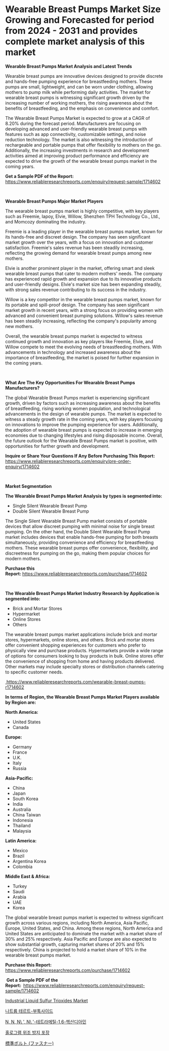 <p><h1>Wearable Breast Pumps Market Size Growing and Forecasted for period from 2024 - 2031 and provides complete market analysis of this market</h1></p><p><strong>Wearable Breast Pumps Market Analysis and Latest Trends</strong></p>
<p><p>Wearable breast pumps are innovative devices designed to provide discrete and hands-free pumping experience for breastfeeding mothers. These pumps are small, lightweight, and can be worn under clothing, allowing mothers to pump milk while performing daily activities. The market for wearable breast pumps is witnessing significant growth driven by the increasing number of working mothers, the rising awareness about the benefits of breastfeeding, and the emphasis on convenience and comfort.</p><p>The Wearable Breast Pumps Market is expected to grow at a CAGR of 8.20% during the forecast period. Manufacturers are focusing on developing advanced and user-friendly wearable breast pumps with features such as app connectivity, customizable settings, and noise reduction technology. The market is also witnessing the introduction of rechargeable and portable pumps that offer flexibility to mothers on the go. Additionally, the increasing investments in research and development activities aimed at improving product performance and efficiency are expected to drive the growth of the wearable breast pumps market in the coming years.</p></p>
<p><strong>Get a Sample PDF of the Report:&nbsp;</strong> <a href="https://www.reliableresearchreports.com/enquiry/request-sample/1714602">https://www.reliableresearchreports.com/enquiry/request-sample/1714602</a></p>
<p>&nbsp;</p>
<p><strong>Wearable Breast Pumps Major Market Players</strong></p>
<p><p>The wearable breast pumps market is highly competitive, with key players such as Freemie, Iapoy, Elvie, Willow, Shenzhen TPH Technology Co., Ltd., and Momcozy dominating the industry. </p><p>Freemie is a leading player in the wearable breast pumps market, known for its hands-free and discreet design. The company has seen significant market growth over the years, with a focus on innovation and customer satisfaction. Freemie's sales revenue has been steadily increasing, reflecting the growing demand for wearable breast pumps among new mothers.</p><p>Elvie is another prominent player in the market, offering smart and sleek wearable breast pumps that cater to modern mothers' needs. The company has experienced rapid growth and expansion due to its innovative products and user-friendly designs. Elvie's market size has been expanding steadily, with strong sales revenue contributing to its success in the industry.</p><p>Willow is a key competitor in the wearable breast pumps market, known for its portable and spill-proof design. The company has seen significant market growth in recent years, with a strong focus on providing women with advanced and convenient breast pumping solutions. Willow's sales revenue has been steadily increasing, reflecting the company's popularity among new mothers.</p><p>Overall, the wearable breast pumps market is expected to witness continued growth and innovation as key players like Freemie, Elvie, and Willow compete to meet the evolving needs of breastfeeding mothers. With advancements in technology and increased awareness about the importance of breastfeeding, the market is poised for further expansion in the coming years.</p></p>
<p>&nbsp;</p>
<p><strong>What Are The Key Opportunities For Wearable Breast Pumps Manufacturers?</strong></p>
<p><p>The global Wearable Breast Pumps market is experiencing significant growth, driven by factors such as increasing awareness about the benefits of breastfeeding, rising working women population, and technological advancements in the design of wearable pumps. The market is expected to witness a steady growth rate in the coming years, with key players focusing on innovations to improve the pumping experience for users. Additionally, the adoption of wearable breast pumps is expected to increase in emerging economies due to changing lifestyles and rising disposable income. Overall, the future outlook for the Wearable Breast Pumps market is positive, with opportunities for further growth and development.</p></p>
<p><strong>Inquire or Share Your Questions If Any Before Purchasing This Report:</strong> <a href="https://www.reliableresearchreports.com/enquiry/pre-order-enquiry/1714602">https://www.reliableresearchreports.com/enquiry/pre-order-enquiry/1714602</a></p>
<p>&nbsp;</p>
<p><strong>Market Segmentation</strong></p>
<p><strong>The Wearable Breast Pumps Market Analysis by types is segmented into:</strong></p>
<p><ul><li>Single Silent Wearable Breast Pump</li><li>Double Silent Wearable Breast Pump</li></ul></p>
<p><p>The Single Silent Wearable Breast Pump market consists of portable devices that allow discreet pumping with minimal noise for single breast pumping. On the other hand, the Double Silent Wearable Breast Pump market includes devices that enable hands-free pumping for both breasts simultaneously, providing convenience and efficiency for breastfeeding mothers. These wearable breast pumps offer convenience, flexibility, and discreetness for pumping on the go, making them popular choices for modern mothers.</p></p>
<p><strong>Purchase this Report:&nbsp;</strong><a href="https://www.reliableresearchreports.com/purchase/1714602">https://www.reliableresearchreports.com/purchase/1714602</a></p>
<p>&nbsp;</p>
<p><strong>The Wearable Breast Pumps Market Industry Research by Application is segmented into:</strong></p>
<p><ul><li>Brick and Mortar Stores</li><li>Hypermarket</li><li>Online Stores</li><li>Others</li></ul></p>
<p><p>The wearable breast pumps market applications include brick and mortar stores, hypermarkets, online stores, and others. Brick and mortar stores offer convenient shopping experiences for customers who prefer to physically view and purchase products. Hypermarkets provide a wide range of options for consumers looking to buy products in bulk. Online stores offer the convenience of shopping from home and having products delivered. Other markets may include specialty stores or distribution channels catering to specific customer needs.</p></p>
<p><a href="https://www.reliableresearchreports.com/wearable-breast-pumps-r1714602">&nbsp;https://www.reliableresearchreports.com/wearable-breast-pumps-r1714602</a></p>
<p><strong>In terms of Region, the Wearable Breast Pumps Market Players available by Region are:</strong></p>
<p>
    <p> <strong> North America: </strong>
        <ul>
            <li>United States</li>
            <li>Canada</li>
        </ul>
        </p> 
    <p> <strong> Europe: </strong>
        <ul>
            <li>Germany</li>
            <li>France</li>
            <li>U.K.</li>
            <li>Italy</li>
            <li>Russia</li>
        </ul>
        </p> 
    <p> <strong> Asia-Pacific: </strong>
        <ul>
            <li>China</li>
            <li>Japan</li>
            <li>South Korea</li>
            <li>India</li>
            <li>Australia</li>
            <li>China Taiwan</li>
            <li>Indonesia</li>
            <li>Thailand</li>
            <li>Malaysia</li>
        </ul>
        </p> 
    <p> <strong> Latin America: </strong>
        <ul>
            <li>Mexico</li>
            <li>Brazil</li>
            <li>Argentina Korea</li>
            <li>Colombia</li>
        </ul>
        </p> 
    <p> <strong> Middle East & Africa: </strong>
        <ul>
            <li>Turkey</li>
            <li>Saudi</li>
            <li>Arabia</li>
            <li>UAE</li>
            <li>Korea</li>
        </ul>
    </p>
    </p>
<p><p>The global wearable breast pumps market is expected to witness significant growth across various regions, including North America, Asia Pacific, Europe, United States, and China. Among these regions, North America and United States are anticipated to dominate the market with a market share of 30% and 25% respectively. Asia Pacific and Europe are also expected to show substantial growth, capturing market shares of 20% and 15% respectively. China is projected to hold a market share of 10% in the wearable breast pumps market.</p></p>
<p><strong>Purchase this Report: </strong><a href="https://www.reliableresearchreports.com/purchase/1714602">https://www.reliableresearchreports.com/purchase/1714602</a></p>
<p>&nbsp;<strong>Get a Sample PDF of the Report:&nbsp;&nbsp;</strong><a href="https://www.reliableresearchreports.com/enquiry/request-sample/1714602">https://www.reliableresearchreports.com/enquiry/request-sample/1714602</a></p>
<p><strong></strong></p>
<p><p><a href="https://github.com/globismark/Market-Research-Report-List-3/blob/main/industrial-liquid-sulfur-trioxides-market.md">Industrial Liquid Sulfur Trioxides Market</a></p><p><a href="https://github.com/Elenrrera7685/Market-Research-Report-List-2/blob/main/6375513146273.md">나트륨 테르트-부톡사이드</a></p><p><a href="https://medium.com/@cameronmills55_86881/2024%EB%85%84%EB%B6%80%ED%84%B0-2031%EB%85%84%EA%B9%8C%EC%A7%80-n-n-n-n-%ED%85%8C%ED%8A%B8%EB%9D%BC%EB%A9%94%ED%8B%B8-1-6-%ED%97%A5%EC%82%B0%EB%8B%A4%EC%9D%B4%EC%95%84%EB%AF%BC-%EC%8B%9C%EC%9E%A5-%EC%84%B1%EC%9E%A5-%EC%A0%84%EB%A7%9D%EC%9D%80-%EC%8B%9C%EC%9E%A5%EC%9D%98-%EB%8F%99%ED%96%A5-%EB%B6%84%EC%84%9D-%EC%A7%80%EC%97%AD-%EC%A0%84%EB%A7%9D-%EB%B0%8F-%EC%88%98%EC%9D%B5%EC%97%90-%EB%94%B0%EB%9D%BC-cagr%EB%A1%9C-%EC%98%88%EC%B8%A1%EB%90%A9%EB%8B%88%EB%8B%A4-6d6c1d54c9ad">N, N, N\ ', N\ '-테트라메틸-1,6-헥산디아민</a></p><p><a href="https://medium.com/@hershelkris/%ED%99%80%EB%A1%9C%EA%B7%B8%EB%9E%98%ED%94%BD-%EB%B0%A9%EC%A7%80-%EA%B0%80%EC%A7%9C-%ED%8F%AC%EC%9E%A5-%EC%8B%9C%EC%9E%A5-%EC%A0%90%EC%9C%A0%EC%9C%A8-%ED%81%AC%EA%B8%B0-%ED%8A%B8%EB%A0%8C%EB%93%9C-%EC%97%85%EA%B3%84-%EB%B6%84%EC%84%9D-%EB%B3%B4%EA%B3%A0%EC%84%9C-%EC%9D%91%EC%9A%A9-%ED%94%84%EB%A1%9C%EA%B7%B8%EB%9E%A8%EB%B3%84-%EC%8B%9D%ED%92%88-%EB%B0%8F-%EC%9D%8C%EB%A3%8C-%EC%A0%9C%EC%95%BD-%EB%B0%8F-%ED%97%AC%EC%8A%A4%EC%BC%80%EC%96%B4-%EC%9E%90%EB%8F%99%EC%B0%A8-%EC%86%8C%EB%B9%84%EC%9E%AC-%EC%A0%84%EC%9E%90-%ED%99%94%EC%9E%A5%ED%92%88-%EC%9D%98%EB%A5%98-%EB%B0%8F-%EC%9D%98%EB%A5%98-964bc4ac6da9">홀로그램 위조 방지 포장</a></p><p><a href="https://medium.com/@linabernier2023/%E3%82%B0%E3%83%AD%E3%83%BC%E3%83%90%E3%83%AB%E3%82%B9%E3%82%BF%E3%83%B3%E3%83%80%E3%83%BC%E3%83%89%E3%83%9C%E3%83%AB%E3%83%88-%E7%B7%A0%E7%B5%90%E5%85%B7-%E5%B8%82%E5%A0%B4%E3%81%AE%E3%82%B5%E3%82%A4%E3%82%BA%E3%81%AF-%E6%A5%AD%E7%95%8C%E3%81%AE%E4%BA%88%E6%B8%AC%E3%81%AB%E3%82%88%E3%82%8B%E3%81%A8-2024%E5%B9%B4%E3%81%8B%E3%82%892031%E5%B9%B4%E3%81%BE%E3%81%A7%E3%81%AEcagr%E3%81%8C-%E3%81%AB%E3%81%AA%E3%82%8B%E3%81%A8%E4%BA%88%E6%83%B3%E3%81%95%E3%82%8C%E3%81%A6%E3%81%84%E3%81%BE%E3%81%99-7d9eb813b2af">標準ボルト (ファスナー)</a></p></p>